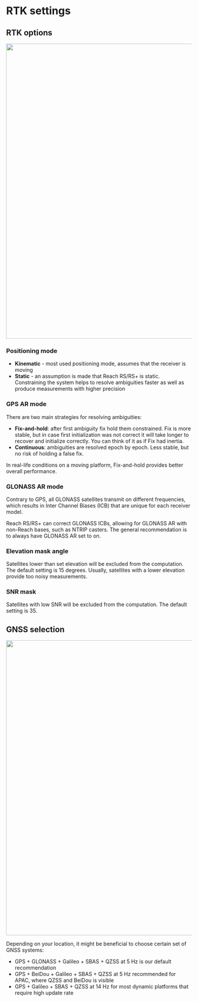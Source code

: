# RTK settings

## RTK options


<p style="text-align:center" ><img src="../img/reachview/rtk_settings/rtk-settings-rs-m-plus.png" style="width: 800px;" /></p>


### Positioning mode

+ **Kinematic** - most used positioning mode, assumes that the receiver is moving
+ **Static** - an assumption is made that Reach RS/RS+ is static. Constraining the system helps to resolve ambiguities faster as well as produce measurements with higher precision

 

### GPS AR mode

There are two main strategies for resolving ambiguities:
 
+ **Fix-and-hold**: after first ambiguity fix hold them constrained. Fix is more stable, but in case first initialization was not correct it will take longer to recover and initialize correctly. You can think of it as if Fix had inertia.
+ **Continuous**: ambiguities are resolved epoch by epoch. Less stable, but no risk of holding a false fix.

In real-life conditions on a moving platform, Fix-and-hold provides better overall performance.

### GLONASS AR mode 
Contrary to GPS, all GLONASS satellites transmit on different frequencies, which results in Inter Channel Biases (ICB) that are unique for each receiver model. 

Reach RS/RS+ can correct GLONASS ICBs, allowing for GLONASS AR with non-Reach bases, such as NTRIP casters. The general recommendation is to always have GLONASS AR set to on.



### Elevation mask angle
Satellites lower than set elevation will be excluded from the computation. The default setting is 15 degrees. Usually, satellites with a lower elevation provide too noisy measurements.

### SNR mask
Satellites with low SNR will be excluded from the computation. The default setting is 35.

## GNSS selection



<p style="text-align:center" ><img src="../img/reachview/rtk_settings/gnss-selection-rs-m-plus.png" style="width: 800px;" /></p>

Depending on your location, it might be beneficial to choose certain set of GNSS systems: 

+ GPS + GLONASS + Galileo + SBAS + QZSS at 5 Hz is our default recommendation
+ GPS + BeiDou + Galileo + SBAS + QZSS at 5 Hz recommended for APAC, where QZSS and BeiDou is visible
+ GPS + Galileo + SBAS + QZSS at 14 Hz for most dynamic platforms that require high update rate




